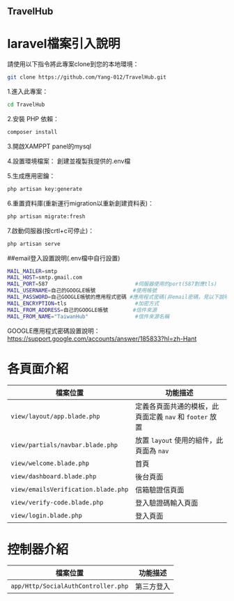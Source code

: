 ## TravelHub
# laravel檔案引入說明

請使用以下指令將此專案clone到您的本地環境：
```bash
git clone https://github.com/Yang-012/TravelHub.git
```
1.進入此專案：
```bash
cd TravelHub
```

2.安裝 PHP 依賴：
```bash
composer install
```
3.開啟XAMPPT panel的mysql

4.設置環境檔案：
創建並複製我提供的.env檔

5.生成應用密鑰：
```bash
php artisan key:generate
```

6.重置資料庫(重新運行migration以重新創建資料表)：
```bash
php artisan migrate:fresh
```

7.啟動伺服器(按crtl+c可停止)：
```bash
php artisan serve
```
##email登入設置說明(.env檔中自行設置)
```bash
MAIL_MAILER=smtp
MAIL_HOST=smtp.gmail.com
MAIL_PORT=587                            #伺服器使用的port(587對應tls)
MAIL_USERNAME=自己的GOOGLE帳號            #使用帳號
MAIL_PASSWORD=自己GOOGLE帳號的應用程式密碼 #應用程式密碼(非email密碼，見以下說明)
MAIL_ENCRYPTION=tls                      #加密方式
MAIL_FROM_ADDRESS=自己的GOOGLE帳號        #信件來源
MAIL_FROM_NAME="TaiwanHub"               #信件來源名稱
```
GOOGLE應用程式密碼設置說明：https://support.google.com/accounts/answer/185833?hl=zh-Hant

# 各頁面介紹

| 檔案位置                          | 功能描述                          |
|-----------------------------------|-----------------------------------|
| `view/layout/app.blade.php`       | 定義各頁面共通的模板，此頁面定義 `nav` 和 `footer` 放置 |
| `view/partials/navbar.blade.php`  | 放置 `layout` 使用的組件，此頁面為 `nav`       |
| `view/welcome.blade.php`          | 首頁                              |
| `view/dashboard.blade.php`        | 後台頁面                          |
| `view/emailsVerification.blade.php` | 信箱驗證信頁面                     |
| `view/verify-code.blade.php`      | 登入驗證碼輸入頁面                 |
| `view/login.blade.php`            | 登入頁面                          |

# 控制器介紹

| 檔案位置                     | 功能描述             |
|------------------------------|----------------------|
| `app/Http/SocialAuthController.php`  | 第三方登入           |


